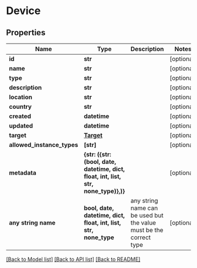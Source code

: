 # Device


## Properties
Name | Type | Description | Notes
------------ | ------------- | ------------- | -------------
**id** | **str** |  | [optional] 
**name** | **str** |  | [optional] 
**type** | **str** |  | [optional] 
**description** | **str** |  | [optional] 
**location** | **str** |  | [optional] 
**country** | **str** |  | [optional] 
**created** | **datetime** |  | [optional] 
**updated** | **datetime** |  | [optional] 
**target** | [**Target**](Target.md) |  | [optional] 
**allowed_instance_types** | **[str]** |  | [optional] 
**metadata** | **{str: ({str: (bool, date, datetime, dict, float, int, list, str, none_type)},)}** |  | [optional] 
**any string name** | **bool, date, datetime, dict, float, int, list, str, none_type** | any string name can be used but the value must be the correct type | [optional]

[[Back to Model list]](../README.md#documentation-for-models) [[Back to API list]](../README.md#documentation-for-api-endpoints) [[Back to README]](../README.md)


